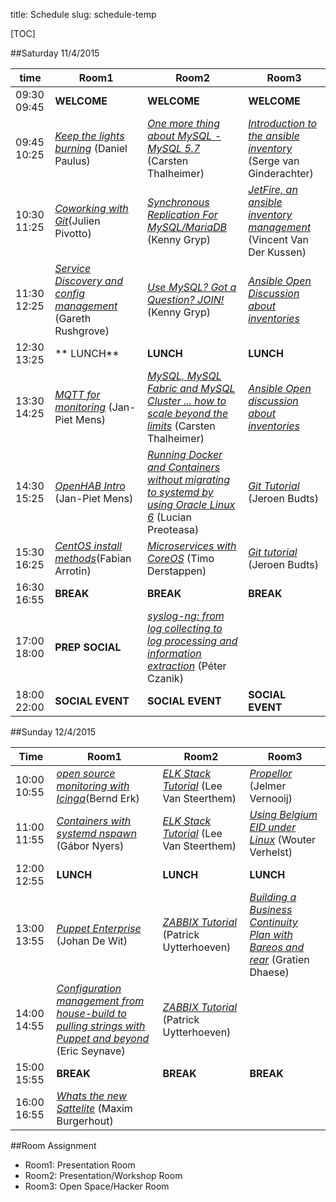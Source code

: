 title: Schedule
slug: schedule-temp


[TOC]


##Saturday 11/4/2015

| time          | Room1                                                                                                 | Room2                                                                                                                         | Room3                                                                                                               |
|---------------|-------------------------------------------------------------------------------------------------------|-------------------------------------------------------------------------------------------------------------------------------|---------------------------------------------------------------------------------------------------------------------|
|09:30 09:45    | **WELCOME**                                                                                           | **WELCOME**                                                                                                                   | **WELCOME**                                                                                                         |
|09:45 10:25    | [_Keep the lights burning_](keep_lights_burning.html) (Daniel Paulus)                                 | [_One more thing about MySQL - MySQL 5.7_](mysql57.html) (Carsten Thalheimer)                                                 | [_Introduction to the ansible inventory_](ansible_inv_intro.html) (Serge van Ginderachter)                          |
|10:30 11:25    | [_Coworking with Git_](git_coworking.html)(Julien Pivotto)                                            | [_Synchronous Replication For MySQL/MariaDB_](mysql_synchronous_replication.html) (Kenny Gryp)                                | [_JetFire, an ansible inventory management_](jetfire.html) (Vincent Van Der Kussen)                                             |
|11:30 12:25    | [_Service Discovery and config management_](service_discovery_cfgmgmt.html) (Gareth Rushgrove)        | [_Use MySQL? Got a Question? JOIN!_](mysql.html) (Kenny Gryp)                                                                 | [_Ansible Open Discussion about inventories_]()                                                                     |
|12:30 13:25    | ** LUNCH**                                                                                            | **LUNCH**                                                                                                                     | **LUNCH**                                                                                                           |
|13:30 14:25    | [_MQTT for monitoring_](mqtt_monitoring.html) (Jan-Piet Mens)                                         | [_MySQL, MySQL Fabric and MySQL Cluster ... how to scale beyond the limits_](mysqlfabric.html) (Carsten Thalheimer)           | [_Ansible Open discussion about inventories_]()|
|14:30 15:25    | [_OpenHAB Intro_](openhab_intro.html) (Jan-Piet Mens)                                                 | [_Running Docker and Containers without migrating to systemd by using Oracle Linux 6_](docker_oracle.html) (Lucian Preoteasa) | [_Git Tutorial_](git_tut.html) (Jeroen Budts)                                                                       |
|15:30 16:25    | [_CentOS install methods_](centos_install_methods.html)(Fabian Arrotin)                               | [_Microservices with CoreOS_]() (Timo Derstappen)                                                                             | [_Git tutorial_](git_tut.html) (Jeroen Budts)                                                                       |
|16:30 16:55    | **BREAK**                                                                                             | **BREAK**                                                                                                                     | **BREAK**                                                                                                           |
|17:00 18:00    | **PREP SOCIAL**                                                                                       | [_syslog-ng: from log collecting to log processing and information extraction_](syslog_ng.html) (Péter Czanik)                |                                                                                                                     |
|18:00 22:00    | **SOCIAL EVENT**                                                                                      |  **SOCIAL EVENT**                                                                                                             | **SOCIAL EVENT**                                                                                                    |


##Sunday 12/4/2015

| Time          | Room1                                                                                                                       | Room2                                                          | Room3                                                                           |
|---------------|-----------------------------------------------------------------------------------------------------------------------------|----------------------------------------------------------------|---------------------------------------------------------------------------------|
|10:00 10:55    | [_open source monitoring with Icinga_](icinga_monitoring.html)(Bernd Erk)                                                   | [_ELK Stack Tutorial_](elk_tut.html) (Lee Van Steerthem)       | [_Propellor_](propellor.html) (Jelmer Vernooij)                                 |
|11:00 11:55    | [_Containers with systemd nspawn_](containers_nspawn.html) (Gábor Nyers)                                                    | [_ELK Stack Tutorial_](elk_tut.html) (Lee Van Steerthem)       | [_Using Belgium EID under Linux_](beid_linux.html) (Wouter Verhelst)            |
|12:00 12:55    | **LUNCH**                                                                                                                   | **LUNCH**                                                      | **LUNCH**                                                                       |
|13:00 13:55    | [_Puppet Enterprise_](puppet_ent.html) (Johan De Wit)                                                                       | [_ZABBIX Tutorial_](zabbix_tut.html) (Patrick Uytterhoeven)    | [_Building a Business Continuity Plan with Bareos and rear_]() (Gratien Dhaese) |
|14:00 14:55    | [_Configuration management from house-build to pulling strings with Puppet and beyond_](puppet_colruyt.html) (Eric Seynave) | [_ZABBIX Tutorial_](zabbix_tut.html) (Patrick Uytterhoeven)    |                                                                                 |
|15:00 15:55    | **BREAK**                                                                                                                   | **BREAK**                                                      | **BREAK**                                                                       |
|16:00 16:55    | [_Whats the new Sattelite_]() (Maxim Burgerhout)                                                                            |                                                                |                                                                                 |


##Room Assignment

- Room1: Presentation Room
- Room2: Presentation/Workshop Room
- Room3: Open Space/Hacker Room
